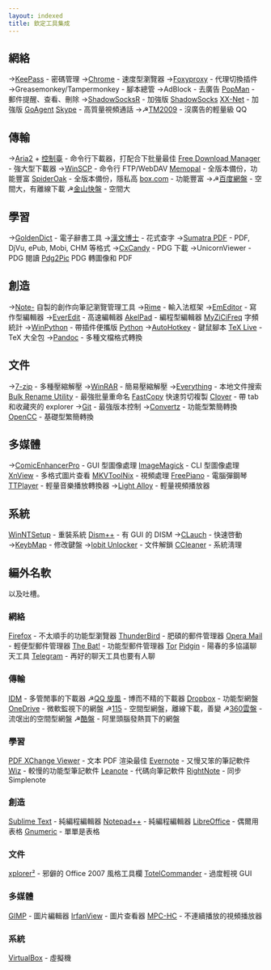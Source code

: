 ```yaml
---
layout: indexed
title: 欽定工具集成
---
```

## 網絡
→<a href="http://keepass.info/" rel="external">KeePass</a> - 密碼管理
→<a href="http://code.taobao.org/p/mychrome/" rel="external">Chrome</a> - 速度型瀏覽器
→<a href="http://getfoxyproxy.org/" rel="external">Foxyproxy</a> - 代理切換插件
→Greasemonkey/Tampermonkey - 腳本總管
→AdBlock - 去廣告
<a href="http://portableapps.com/apps/internet/popman_portable" rel="external">PopMan</a> - 郵件提醒、查看、刪除
→<a href="https://github.com/breakwa11/shadowsocks-rss" rel="external">ShadowSocksR</a> - 加強版 <a href="https://github.com/shadowsocks/shadowsocks-csharp" rel="external">ShadowSocks</a>
<a href="https://github.com/XX-net/XX-Net" rel="external">XX-Net</a> - 加強版 <a href="https://github.com/goagent/goagent" rel="external">GoAgent</a>
<a href="http://portableapps.com/apps/internet/skype_portable" rel="external">Skype</a> - 高質量視頻通話
→☭<a href="http://www.portableappc.com/internet/tencent-tm-portable/" rel="external">TM2009</a> - 沒廣告的輕量級 QQ

## 傳輸
→<a href="http://sourceforge.net/projects/aria2/files/stable/" rel="external">Aria2</a> + <a href="http://aria2c.com/usage.html" rel="external">控制臺</a> - 命令行下載器，打配合下批量最佳
<a href="http://portableapps.com/apps/internet/free-download-manager-portable" rel="external">Free Download Manager</a> - 強大型下載器
→<a href="http://winscp.net/" rel="external">WinSCP</a> - 命令行 FTP/WebDAV
<a href="http://apps.memopal.com/r/?7d78687f7b767c" rel="external">Memopal</a> - 全版本備份，功能豐富
<a href="https://spideroak.com/" rel="external">SpiderOak</a> - 全版本備份，隱私高
<a href="https://box.com" rel="external">box.com</a> - 功能豐富
→☭<a href="http://www.zdfans.com/674.html" rel="external">百度網盤</a> - 空間大，有離線下載
☭<a href="http://www.kuaipan.cn/" rel="external">金山快盤</a> - 空間大

## 學習
→<a href="https://github.com/goldendict/goldendict/wiki/_pages" rel="external">GoldenDict</a> - 電子辭書工具
→<a href="http://hanbox.cnblogs.com/" rel="external">漢文博士</a> - 花式查字
→<a href="http://www.sumatrapdfreader.org/free-pdf-reader.html" rel="external">Sumatra PDF</a> - PDF, DjVu, ePub, Mobi, CHM 等格式
→<a href="http://www.readfree.net/bbs/read.php?tid=4851231&keyword=cxcandy" rel="external">CxCandy</a> - PDG 下載
→UnicornViewer - PDG 閱讀
<a href="http://www.comicer.com/stronghorse/software/# Pdg2Pic" rel="external">Pdg2Pic</a> PDG 轉圖像和 PDF

## 創造
→<a href="https://github.com/821/Daily/blob/master/Note-.pyw" rel="external">Note-</a> 自製的創作向筆記瀏覽管理工具
→<a href="http://rime.im/download/" rel="external">Rime</a> - 輸入法框架
→<a href="http://120.25.123.149/EmEditor/" rel="external">EmEditor</a> - 寫作型編輯器
→<a href="http://www.everedit.net" rel="external">EverEdit</a> - 高速編輯器
<a href="http://akelpad.sourceforge.net/" rel="external">AkelPad</a> - 編程型編輯器
<a href="http://www.china-language.gov.cn/tools/MyZiCiFreq.rar" rel="external">MyZiCiFreq</a> 字頻統計
→<a href="http://winpython.github.io/" rel="external">WinPython</a> - 帶插件便攜版 <a href="https://www.python.org/" rel="external">Python</a>
→<a href="http://autohotkey.com/" rel="external">AutoHotkey</a> - 鍵鼠腳本
<a href="http://www.tug.org/texlive/" rel="external">TeX Live</a> - TeX 大全包
→<a href="http://pandoc.org/index.html" rel="external">Pandoc</a> - 多種文檔格式轉換

## 文件
→<a href="http://www.7-zip.org/" rel="external">7-zip</a> - 多種壓縮解壓
→<a href="http://www.zdfans.com/778.html" rel="external">WinRAR</a> - 簡易壓縮解壓
→<a href="http://www.voidtools.com/" rel="external">Everything</a> - 本地文件搜索
<a href="http://www.bulkrenameutility.co.uk/Download.php" rel="external">Bulk Rename Utility</a> - 最強批量重命名
<a href="http://ipmsg.org/tools/fastcopy.html.en" rel="external">FastCopy</a> 快速剪切複製
<a href="http://forum.portableappc.com/viewtopic.php?f=4&t=386&start=1185#p6950" rel="external">Clover</a> - 帶 tab 和收藏夾的 explorer
→<a href="https://git-scm.com/downloads" rel="external">Git</a> - 最強版本控制
→<a href="http://briian.com/?p=5784" rel="external">Convertz</a> - 功能型繁簡轉換
<a href="https://github.com/BYVoid/OpenCC" rel="external">OpenCC</a> - 基礎型繁簡轉換

## 多媒體
→<a href="http://www.comicer.com/stronghorse/software/#%20ComicEnhancerPro" rel="external">ComicEnhancerPro</a> - GUI 型圖像處理
<a href="http://www.imagemagick.org/" rel="external">ImageMagick</a> - CLI 型圖像處理
<a href="http://portableapps.com/apps/graphics_pictures/xnview_portable" rel="external">XnView</a> - 多格式圖片查看
<a href="https://www.bunkus.org/videotools/mkvtoolnix/" rel="external">MKVToolNix</a> - 視頻處理
<a href="http://freepiano.tiwb.com/" rel="external">FreePiano</a> - 電腦彈鋼琴
<a href="http://www.portableappc.com/music-video/ttplayer-portable/" rel="external">TTPlayer</a> - 輕量音樂播放轉換器
→<a href="http://www.light-alloy.ru/download/" rel="external">Light Alloy</a> - 輕量視頻播放器

## 系統
<a href="http://www.winntsetup.com/" rel="external">WinNTSetup</a> - 重裝系統
<a href="http://www.chuyu.me/thread-510-1-1.html" rel="external">Dism++</a> - 有 GUI 的 DISM
→<a href="http://hp.vector.co.jp/authors/VA018351/" rel="external">CLauch</a> - 快速啓動
→<a href="http://www.mympc.org/down/1/2005-11-26_0111998067.html" rel="external">KeybMap</a> - 修改鍵盤
→<a href="http://portableapps.com/apps/utilities/iobit-unlocker-portable" rel="external">Iobit Unlocker</a> - 文件解鎖
<a href="http://www.zdfans.com/716.html" rel="external">CCleaner</a> - 系統淸理

## 編外名軟
以及吐槽。

### 網絡
<a href="http://code.taobao.org/p/MyFirefox/" rel="external">Firefox</a> - 不太順手的功能型瀏覽器
<a href="http://portableappz.blogspot.com/2013/03/mozilla-thunderbird-1704-multilingual.html" rel="external">ThunderBird</a> - 肥碩的郵件管理器
<a href="http://portableapps.com/apps/internet/opera-mail-portable" rel="external">Opera Mail</a> - 輕便型郵件管理器
<a href="http://portableapptrash.blogspot.com/2014/10/the-bat-pro-672-multilingual.html" rel="external">The Bat!</a> - 功能型郵件管理器
<a href="http://portableappz.blogspot.com/2014/01/tor-02420.html" rel="external">Tor</a>
<a href="http://portableappz.blogspot.com/2014/02/pidgin-2109-multilingual.html" rel="external">Pidgin</a> - 陽春的多協議聊天工具
<a href="https://desktop.telegram.org/" rel="external">Telegram</a> - 再好的聊天工具也要有人聊

### 傳輸
<a href="http://120.25.123.149/IDM/" rel="external">IDM</a> - 多管閒事的下載器
☭<a href="http://www.zdfans.com/502.html" rel="external">QQ 旋風</a> - 博而不精的下載器
<a href="https://www.dropbox.com/" rel="external">Dropbox</a> - 功能型網盤
<a href="https://onedrive.com/" rel="external">OneDrive</a> - 微軟監視下的網盤
☭<a href="http://115.com" rel="external">115</a> - 空間型網盤，離線下載，善變
☭<a href="http://yunpan.360.cn" rel="external">360雲盤</a> - 流氓出的空間型網盤
☭<a href="https://kanbox.com/" rel="external">酷盤</a> - 阿里頭腦發熱買下的網盤

### 學習
<a href="http://120.25.123.149/PDF-XChange/" rel="external">PDF XChange Viewer</a> - 文本 PDF 渲染最佳
<a href="http://forum.portableappc.com/viewtopic.php?f=4&t=386&p=4989#p4989" rel="external">Evernote</a> - 又慢又笨的筆記軟件
<a href="http://forum.portableappc.com/viewtopic.php?f=4&t=386&p=4987#p4987" rel="external">Wiz</a> - 較慢的功能型筆記軟件
<a href="http://app.leanote.com/" rel="external">Leanote</a> - 代碼向筆記軟件
<a href="http://bauerapps.com/rightnote/" rel="external">RightNote</a> - 同步 Simplenote

### 創造
<a href="http://120.25.123.149/SublimeText/" rel="external">Sublime Text</a> - 純編程編輯器
<a href="https://notepad-plus-plus.org/download/" rel="external">Notepad++</a> - 純編程編輯器
<a href="http://portableapps.com/apps/office/libreoffice_portable" rel="external">LibreOffice</a> - 偶爾用表格
<a href="http://portableapps.com/apps/office/gnumeric_portable" rel="external">Gnumeric</a> - 單單是表格

### 文件
<a href="http://portableappz.blogspot.com/2014/06/xplorer-2504-32-64-bit-multilingual.html" rel="external">xplorer²</a> - 邪僻的 Office 2007 風格工具欄
<a href="http://portableappz.blogspot.com/2012/08/total-commander-801-32-64-bit.html" rel="external">TotelCommander</a> - 過度輕視 GUI

### 多媒體
<a href="http://portableapps.com/apps/graphics_pictures/gimp_portable" rel="external">GIMP</a> - 圖片編輯器
<a href="http://portableapps.com/apps/graphics_pictures/irfanview_portable" rel="external">IrfanView</a> - 圖片查看器
<a href="http://portableapps.com/apps/music_video/mpc-hc-portable" rel="external">MPC-HC</a> - 不連續播放的視頻播放器

### 系統
<a href="https://www.virtualbox.org/" rel="external">VirtualBox</a> - 虛擬機
